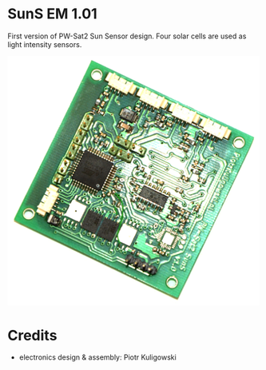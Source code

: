 # SunS EM 1.01
First version of PW-Sat2 Sun Sensor design. Four solar cells are used as light intensity sensors.

![PW-Sat2 SunS EM 1.01 PCB](img/suns_analog-3.jpg)


# Credits

* electronics design & assembly: Piotr Kuligowski
